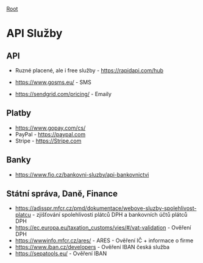 [Root](../README.md)

# API Služby

## API 
- Ruzné placené, ale i free služby - https://rapidapi.com/hub

- https://www.gosms.eu/ - SMS
- https://sendgrid.com/pricing/ - Emaily

## Platby
- https://www.gopay.com/cs/
- PayPal - https://paypal.com
- Stripe - https://Stripe.com

## Banky
- https://www.fio.cz/bankovni-sluzby/api-bankovnictvi

## Státní správa, Daně, Finance
- https://adisspr.mfcr.cz/pmd/dokumentace/webove-sluzby-spolehlivost-platcu - zjišťování spolehlivosti plátců DPH a bankovních účtů plátců DPH 
- https://ec.europa.eu/taxation_customs/vies/#/vat-validation - Ověření DPH
- https://wwwinfo.mfcr.cz/ares/ - ARES - Ověření IČ + informace o firme
- https://www.iban.cz/developers - Ověření IBAN česká služba
- https://sepatools.eu/ - Ověření IBAN
